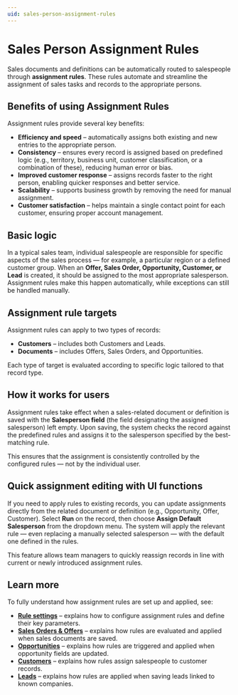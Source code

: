 ```yaml
---
uid: sales-person-assignment-rules
---
```


# Sales Person Assignment Rules

Sales documents and definitions can be automatically routed to salespeople through **assignment rules**. These rules automate and streamline the assignment of sales tasks and records to the appropriate persons.


## Benefits of using Assignment Rules
Assignment rules provide several key benefits:

- **Efficiency and speed** – automatically assigns both existing and new entries to the appropriate person.  
- **Consistency** – ensures every record is assigned based on predefined logic (e.g., territory, business unit, customer classification, or a combination of these), reducing human error or bias.  
- **Improved customer response** – assigns records faster to the right person, enabling quicker responses and better service.  
- **Scalability** – supports business growth by removing the need for manual assignment.  
- **Customer satisfaction** – helps maintain a single contact point for each customer, ensuring proper account management.  


## Basic logic
In a typical sales team, individual salespeople are responsible for specific aspects of the sales process — for example, a particular region or a defined customer group. When an **Offer, Sales Order, Opportunity, Customer, or Lead** is created, it should be assigned to the most appropriate salesperson. Assignment rules make this happen automatically, while exceptions can still be handled manually.

## Assignment rule targets
Assignment rules can apply to two types of records:

- **Customers** – includes both Customers and Leads.  
- **Documents** – includes Offers, Sales Orders, and Opportunities.  

Each type of target is evaluated according to specific logic tailored to that record type.


## How it works for users
Assignment rules take effect when a sales-related document or definition is saved with the **Salesperson field** (the field designating the assigned salesperson) left empty. Upon saving, the system checks the record against the predefined rules and assigns it to the salesperson specified by the best-matching rule.

This ensures that the assignment is consistently controlled by the configured rules — not by the individual user.


## Quick assignment editing with UI functions
If you need to apply rules to existing records, you can update assignments directly from the related document or definition (e.g., Opportunity, Offer, Customer). Select **Run** on the record, then choose **Assign Default Salesperson** from the dropdown menu. The system will apply the relevant rule — even replacing a manually selected salesperson — with the default one defined in the rules.  

This feature allows team managers to quickly reassign records in line with current or newly introduced assignment rules.


## Learn more
To fully understand how assignment rules are set up and applied, see:

- [**Rule settings**](./Rule-Settings.md) – explains how to configure assignment rules and define their key parameters.  
- [**Sales Orders & Offers**](./Sales-Orders-Offers.md) – еxplains how rules are evaluated and applied when sales documents are saved. 
- [**Opportunities**](./Opportunities.md) – explains how rules are triggered and applied when opportunity fields are updated. 
- [**Customers**](./Customers.md) – explains how rules assign salespeople to customer records.
- [**Leads**](./Leads.md) – explains how rules are applied when saving leads linked to known companies.   
